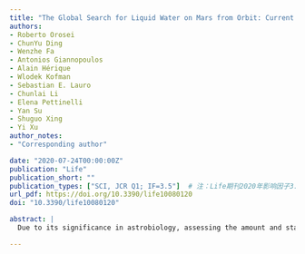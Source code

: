 ```yaml
---
title: "The Global Search for Liquid Water on Mars from Orbit: Current and Future Perspectives"
authors:
- Roberto Orosei
- ChunYu Ding
- Wenzhe Fa
- Antonios Giannopoulos
- Alain Hérique
- Wlodek Kofman
- Sebastian E. Lauro
- Chunlai Li
- Elena Pettinelli
- Yan Su
- Shuguo Xing
- Yi Xu
author_notes:
- "Corresponding author"

date: "2020-07-24T00:00:00Z"
publication: "Life"
publication_short: ""
publication_types: ["SCI, JCR Q1; IF=3.5"]  # 注：Life期刊2020年影响因子3.5
url_pdf: https://doi.org/10.3390/life10080120
doi: "10.3390/life10080120"

abstract: |
  Due to its significance in astrobiology, assessing the amount and state of liquid water present on Mars today has become one of the drivers of its exploration. Subglacial water was identified by the Mars Advanced Radar for Subsurface and Ionosphere Sounding (MARSIS) aboard the European Space Agency spacecraft Mars Express through the analysis of echoes, coming from a depth of about 1.5 km, which were stronger than surface echoes. The cause of this anomalous characteristic is the high relative permittivity of water-bearing materials, resulting in a high reflection coefficient. A determining factor in the occurrence of such strong echoes is the low attenuation of the MARSIS radar pulse in cold water ice, the main constituent of the Martian polar caps. The present analysis clarifies that the conditions causing exceptionally strong subsurface echoes occur solely in the Martian polar caps, and that the detection of subsurface water under a predominantly rocky surface layer using radar sounding will require thorough electromagnetic modeling, complicated by the lack of knowledge of many subsurface physical parameters. Higher-frequency radar sounders such as SHARAD cannot penetrate deep enough to detect basal echoes over the thickest part of the polar caps. Alternative methods such as rover-borne Ground Penetrating Radar and time-domain electromagnetic sounding are not capable of providing global coverage. MARSIS observations over the Martian polar caps have been limited by the need to downlink data before on-board processing, but their number will increase in coming years. The Chinese mission to Mars that is to be launched in 2020, Tianwen-1, will carry a subsurface sounding radar operating at frequencies that are close to those of MARSIS, and the expected signal-to-noise ratio of subsurface detection will likely be sufficient for identifying anomalously bright subsurface reflectors. The search for subsurface water through radar sounding is thus far from being concluded.

---
```


